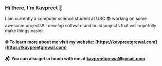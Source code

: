 ### Hi there, I'm Kavpreet 👋

<!--
**KavpreetGrewal/KavpreetGrewal** is a ✨ _special_ ✨ repository because its `README.md` (this file) appears on your GitHub profile.

Here are some ideas to get you started:

- 🔭 I’m currently working on ...
- 🌱 I’m currently learning ...
- 👯 I’m looking to collaborate on ...
- 🤔 I’m looking for help with ...
- 💬 Ask me about ...
- 📫 How to reach me: ...
- 😄 Pronouns: ...
- ⚡ Fun fact: ...
-->

I am currently a computer science student at UBC 📚 working on some awesome projects!! I develop software and build projects that will hopefully make things easier.

#### 🌐 To learn more about me visit my website: [https://kavpreetgrewal.com](https://kavpreetgrewal.com)

#### 📬 You can also get in touch with me at [kavpreetgrewal@gmail.com](mailto:kavpreetgrewal@gmail.com)
